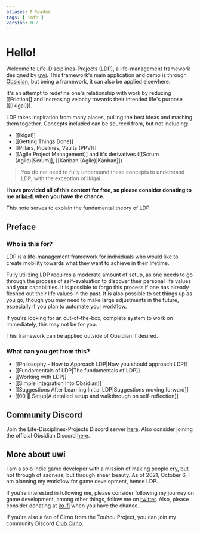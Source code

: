 ```yaml
---
aliases: ❗ Readme
tags: [ info ]
version: 0.2
---
```

# Hello!
Welcome to Life-Disciplines-Projects (LDP), a life-management framework designed by [uwi](https://twitter.com/uwidev). This framework's main application and demo is through [Obsidian](https://obsidian.md/), but being a framework, it can also be applied elsewhere. 

It's an attempt to redefine one's relationship with work by reducing [[Friction]] and increasing velocity towards their intended life's purpose ([[Ikigai]]).

LDP takes inspiration from many places, pulling the best ideas and mashing them together. Concepts included can be sourced from, but not including:
- [[Ikigai]]
- [[Getting Things Done]]
- [[Pillars, Pipelines, Vaults (PPV)]]
- [[Agile Project Management]] and it's derivatives ([[Scrum (Agile)|Scrum]], [[Kanban (Agile)|Kanban]])

> You do not need to fully understand these concepts to understand LDP, with the exception of Ikigai.

**I have provided all of this content for free, so please consider donating to me at [ko-fi](https://ko-fi.com/uwidev) when you have the chance.**

This note serves to explain the fundamental theory of LDP. 

## Preface
### Who is this for?
LDP is a life-management framework for individuals who would like to create mobility towards what they want to achieve in their lifetime. 

Fully utilizing LDP requires a moderate amount of setup, as one needs to go through the process of self-evaluation to discover their personal life values and your capabilities. It is possible to forgo this process if one has already fleshed out their life values in the past. It is also possible to set things up as you go, though you may need to make large adjustments in the future, especially if you plan to automate your workflow.

If you're looking for an out-of-the-box, complete system to work on immediately, this may not be for you.

This framework can be applied outside of Obsidian if desired.

### What can you get from this?
- [[Philosophy - How to Approach LDP|How you should approach LDP]]
- [[Fundamentals of LDP|The fundamentals of LDP]]
- [[Working with LDP]]
- [[Simple Integration Into Obsidian]]
- [[Suggestions After Learning Initial LDP|Suggestions moving forward]]
- [[00 🧰 Setup|A detailed setup and walkthrough on self-reflection]]

## Community Discord
Join the Life-Disciplines-Projects Discord server [here](https://discord.gg/xSaj5Cc5GZ). Also consider joining the official Obsidian Discord [here](https://discord.com/invite/veuWUTm).

## More about uwi
I am a solo indie game developer with a mission of making people cry, but not through of sadness, but through sheer beauty. As of 2021, October 6, I am planning my workflow for game development, hence LDP.

If you're interested in following me, please consider following my journey on game development, among other things, follow me on [twitter](https://twitter.com/uwidev). Also, please consider donating at [ko-fi](https://ko-fi.com/uwidev) when you have the chance.

If you're also a fan of Cirno from the Touhou Project, you can join my community Discord [Club Cirno](https://discord.com/invite/clubcirno).
